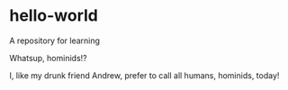 # hello-world
A repository for learning

Whatsup, hominids!?

I, like my drunk friend Andrew, prefer to call all humans, hominids, today!
